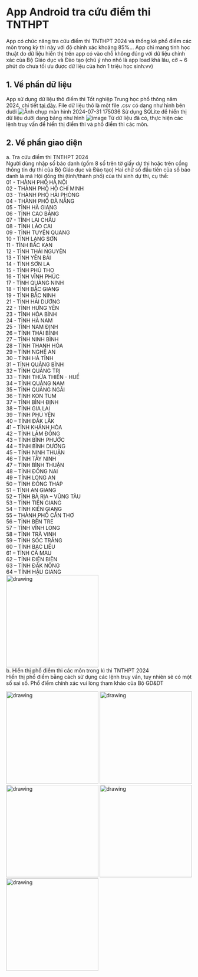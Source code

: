 # App Android tra cứu điểm thi TNTHPT

App có chức năng tra cứu điểm thi TNTHPT 2024 và thống kê phổ điểm các môn trong kỳ thi này với độ chính xác khoảng 85%... App chỉ mang tính học thuật do dữ liệu hiển thị trên app có vào chỗ không đúng với dữ liệu chính xác của Bộ Giáo dục và Đào tạo (chú ý nho nhỏ là app load khá lâu, cỡ ~ 6 phút do chưa tối ưu được dữ liệu của hơn 1 triệu học sinh:vv)

## 1. Về phần dữ liệu

App sử dụng dữ liệu thô điểm thi Tốt nghiệp Trung học phổ thông năm 2024, chi tiết [tại đây](https://github.com/anhdung98/diem_thi_2024/). 
File dữ liệu thô là một file .csv có dạng như hình bên dưới
![Ảnh chụp màn hình 2024-07-31 175036](https://github.com/user-attachments/assets/87b28fc2-e83e-4655-a181-c4e0d4a904db)
Sử dụng SQLite để hiển thị dữ liệu dưới dạng bảng như hình
![image](https://github.com/user-attachments/assets/5034a2ae-8111-4c34-aa6e-34d45c4a976d)
Từ dữ liệu đã có, thực hiện các lệnh truy vấn để hiển thị điểm thi và phổ điểm thi các môn.

## 2. Về phần giao diện

a. Tra cứu điểm thi TNTHPT 2024 \
Người dùng nhập số báo danh (gồm 8 số trên tờ giấy dự thi hoặc trên cổng thông tin dự thi của Bộ Giáo dục và Đào tạo)
Hai chữ số đầu tiên của số báo danh là mã Hội đồng thi (tỉnh/thành phố) của thí sinh dự thi, cụ thể: \
01 - THÀNH PHỐ HÀ NỘI \
02 - THÀNH PHỐ HỒ CHÍ MINH \
03 - THÀNH PHỐ HẢI PHÒNG \
04 - THÀNH PHỐ ĐÀ NẴNG \
05 - TỈNH HÀ GIANG \
06 - TỈNH CAO BẰNG \
07 - TỈNH LAI CHÂU \
08 - TỈNH LÀO CAI \
09 - TỈNH TUYÊN QUANG \
10 - TỈNH LẠNG SƠN \
11 - TỈNH BẮC KẠN \
12 - TỈNH THÁI NGUYÊN  \
13 - TỈNH YÊN BÁI \
14 - TỈNH SƠN LA \
15 - TỈNH PHÚ THỌ \
16 - TỈNH VĨNH PHÚC \
17 - TỈNH QUẢNG NINH \
18 - TỈNH BẮC GIANG \
19 - TỈNH BẮC NINH \
21 - TỈNH HẢI DƯƠNG \
22 - TỈNH HƯNG YÊN \
23 - TỈNH HÒA BÌNH \
24 - TỈNH HÀ NAM \
25 - TỈNH NAM ĐỊNH \
26 – TỈNH THÁI BÌNH \
27 – TỈNH NINH BÌNH \
28 – TỈNH THANH HÓA \
29 – TỈNH NGHỆ AN \
30 – TỈNH HÀ TĨNH \
31 – TỈNH QUẢNG BÌNH \
32 – TỈNH QUẢNG TRỊ \
33 – TỈNH THỪA THIÊN - HUẾ \
34 – TỈNH QUẢNG NAM \
35 – TỈNH QUẢNG NGÃI \
36 – TỈNH KON TUM \
37 – TỈNH BÌNH ĐỊNH \
38 – TỈNH GIA LAI \
39 – TỈNH PHÚ YÊN \
40 – TỈNH ĐẮK LẮK \
41 – TỈNH KHÁNH HÒA \
42 – TỈNH LÂM ĐỒNG \
43 – TỈNH BÌNH PHƯỚC \
44 – TỈNH BÌNH DƯƠNG \
45 – TỈNH NINH THUẬN \
46 – TỈNH TÂY NINH \
47 – TỈNH BÌNH THUẬN \
48 – TỈNH ĐỒNG NAI \
49 – TỈNH LONG AN \
50 – TỈNH ĐỒNG THÁP \
51 – TỈNH AN GIANG \
52 – TỈNH BÀ RỊA – VŨNG TÀU \
53 – TỈNH TIỀN GIANG\
54 – TỈNH KIÊN GIANG\
55 – THÀNH PHỐ CẦN THƠ\
56 – TỈNH BẾN TRE\
57 – TỈNH VĨNH LONG\
58 – TỈNH TRÀ VINH\
59 – TỈNH SÓC TRĂNG\
60 – TỈNH BẠC LIÊU\
61 – TỈNH CÀ MAU\
62 – TỈNH ĐIỆN BIÊN\
63 – TỈNH ĐĂK NÔNG\
64 – TỈNH HẬU GIANG \
<img src="https://github.com/user-attachments/assets/afb110dd-1716-4dd1-9d03-a514ce591431" alt="drawing" width="250"/> \
b. Hiển thị phổ điểm thi các môn trong kì thi TNTHPT 2024 \
Hiển thị phổ điểm bằng cách sử dụng các lệnh truy vấn, tuy nhiên sẽ có một số sai số. Phổ điểm chính xác vui lòng tham khảo của Bộ GD&DT


<img src="https://github.com/user-attachments/assets/88394d82-9506-4f73-84fe-00b3a8274466" alt="drawing" width="250"/>
<img src="https://github.com/user-attachments/assets/8850ed90-6136-4bd2-8c60-dc12d5b75f02" alt="drawing" width="250"/>
<img src="https://github.com/user-attachments/assets/6079fbe1-ac61-4aba-a93a-f9e2c43dd7cc" alt="drawing" width="250"/>
<img src="https://github.com/user-attachments/assets/746830f9-a791-4102-ad2f-9717b0c928f1" alt="drawing" width="250"/>
<img src="https://github.com/user-attachments/assets/3e559ad2-680e-4887-ab1a-9bec7f7369dc" alt="drawing" width="250"/>




